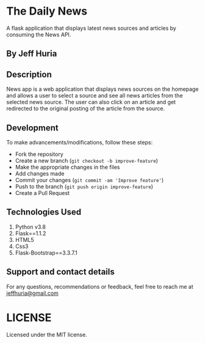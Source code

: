 # The Daily News
A flask application that displays latest news sources and articles by consuming the News API.

## By Jeff Huria

## Description
 
 News app is a web application that displays news sources on the homepage and allows a user to select a source and see all news articles from the selected news source.
 The user can also click on an article and get redirected to the original posting of the article from the source.
 ## Development
To make advancements/modifications, follow these steps:

- Fork the repository
- Create a new branch (`git checkout -b improve-feature`)
- Make the appropriate changes in the files
- Add changes made
- Commit your changes (`git commit -am 'Improve feature'`)
- Push to the branch (`git push origin improve-feature`)
- Create a Pull Request

## Technologies Used
1. Python v3.8
2. Flask==1.1.2
3. HTML5
4. Css3
5. Flask-Bootstrap==3.3.7.1

## Support and contact details

For any questions, recommendations or feedback, feel free to reach me at jeffhuria@gmail.com

# LICENSE

Licensed under the MIT license.

